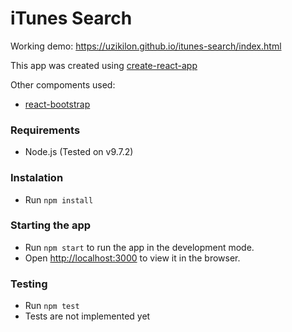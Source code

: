 # iTunes Search 

Working demo: https://uzikilon.github.io/itunes-search/index.html

This app was created using [create-react-app](https://github.com/facebook/create-react-app)

Other compoments used:
- [react-bootstrap](https://react-bootstrap.github.io)

### Requirements 
- Node.js (Tested on v9.7.2)

### Instalation
- Run `npm install`

### Starting the app
- Run `npm start` to run the app in the development mode.
- Open [http://localhost:3000](http://localhost:3000) to view it in the browser.

### Testing
- Run `npm test`
- Tests are not implemented yet

